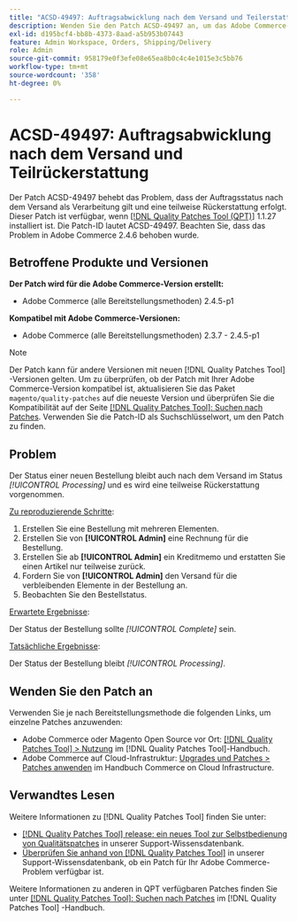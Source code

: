```yaml
---
title: "ACSD-49497: Auftragsabwicklung nach dem Versand und Teilerstattung"
description: Wenden Sie den Patch ACSD-49497 an, um das Adobe Commerce-Problem zu beheben, bei dem der Auftragsstatus nach dem Versand als Verarbeitung beibehalten wird und eine teilweise Rückerstattung erfolgt.
exl-id: d195bcf4-bb8b-4373-8aad-a5b953b07443
feature: Admin Workspace, Orders, Shipping/Delivery
role: Admin
source-git-commit: 958179e0f3efe08e65ea8b0c4c4e1015e3c5bb76
workflow-type: tm+mt
source-wordcount: '358'
ht-degree: 0%

---
```


# ACSD-49497: Auftragsabwicklung nach dem Versand und Teilrückerstattung

Der Patch ACSD-49497 behebt das Problem, dass der Auftragsstatus nach dem Versand als Verarbeitung gilt und eine teilweise Rückerstattung erfolgt. Dieser Patch ist verfügbar, wenn [[!DNL Quality Patches Tool (QPT)]](/help/announcements/adobe-commerce-announcements/magento-quality-patches-released-new-tool-to-self-serve-quality-patches.md) 1.1.27 installiert ist. Die Patch-ID lautet ACSD-49497. Beachten Sie, dass das Problem in Adobe Commerce 2.4.6 behoben wurde.

## Betroffene Produkte und Versionen

**Der Patch wird für die Adobe Commerce-Version erstellt:**

* Adobe Commerce (alle Bereitstellungsmethoden) 2.4.5-p1

**Kompatibel mit Adobe Commerce-Versionen:**

* Adobe Commerce (alle Bereitstellungsmethoden) 2.3.7 - 2.4.5-p1

>[!NOTE]
>
>Der Patch kann für andere Versionen mit neuen [!DNL Quality Patches Tool] -Versionen gelten. Um zu überprüfen, ob der Patch mit Ihrer Adobe Commerce-Version kompatibel ist, aktualisieren Sie das Paket `magento/quality-patches` auf die neueste Version und überprüfen Sie die Kompatibilität auf der Seite [[!DNL Quality Patches Tool]: Suchen nach Patches](https://experienceleague.adobe.com/tools/commerce-quality-patches/index.html). Verwenden Sie die Patch-ID als Suchschlüsselwort, um den Patch zu finden.

## Problem

Der Status einer neuen Bestellung bleibt auch nach dem Versand im Status *[!UICONTROL Processing]* und es wird eine teilweise Rückerstattung vorgenommen.

<u>Zu reproduzierende Schritte</u>:

1. Erstellen Sie eine Bestellung mit mehreren Elementen.
1. Erstellen Sie von **[!UICONTROL Admin]** eine Rechnung für die Bestellung.
1. Erstellen Sie ab **[!UICONTROL Admin]** ein Kreditmemo und erstatten Sie einen Artikel nur teilweise zurück.
1. Fordern Sie von **[!UICONTROL Admin]** den Versand für die verbleibenden Elemente in der Bestellung an.
1. Beobachten Sie den Bestellstatus.

<u>Erwartete Ergebnisse</u>:

Der Status der Bestellung sollte *[!UICONTROL Complete]* sein.

<u>Tatsächliche Ergebnisse</u>:

Der Status der Bestellung bleibt *[!UICONTROL Processing]*.

## Wenden Sie den Patch an

Verwenden Sie je nach Bereitstellungsmethode die folgenden Links, um einzelne Patches anzuwenden:

* Adobe Commerce oder Magento Open Source vor Ort: [[!DNL Quality Patches Tool] > Nutzung](https://experienceleague.adobe.com/docs/commerce-operations/tools/quality-patches-tool/usage.html) im [!DNL Quality Patches Tool]-Handbuch.
* Adobe Commerce auf Cloud-Infrastruktur: [Upgrades und Patches > Patches anwenden](https://experienceleague.adobe.com/docs/commerce-cloud-service/user-guide/develop/upgrade/apply-patches.html) im Handbuch Commerce on Cloud Infrastructure.

## Verwandtes Lesen

Weitere Informationen zu [!DNL Quality Patches Tool] finden Sie unter:

* [[!DNL Quality Patches Tool] release: ein neues Tool zur Selbstbedienung von Qualitätspatches](/help/announcements/adobe-commerce-announcements/magento-quality-patches-released-new-tool-to-self-serve-quality-patches.md) in unserer Support-Wissensdatenbank.
* [Überprüfen Sie anhand von  [!DNL Quality Patches Tool]](/help/support-tools/patches-available-in-qpt-tool/check-patch-for-magento-issue-with-magento-quality-patches.md) in unserer Support-Wissensdatenbank, ob ein Patch für Ihr Adobe Commerce-Problem verfügbar ist.

Weitere Informationen zu anderen in QPT verfügbaren Patches finden Sie unter [[!DNL Quality Patches Tool]: Suchen nach Patches](https://experienceleague.adobe.com/tools/commerce-quality-patches/index.html) im [!DNL Quality Patches Tool] -Handbuch.
